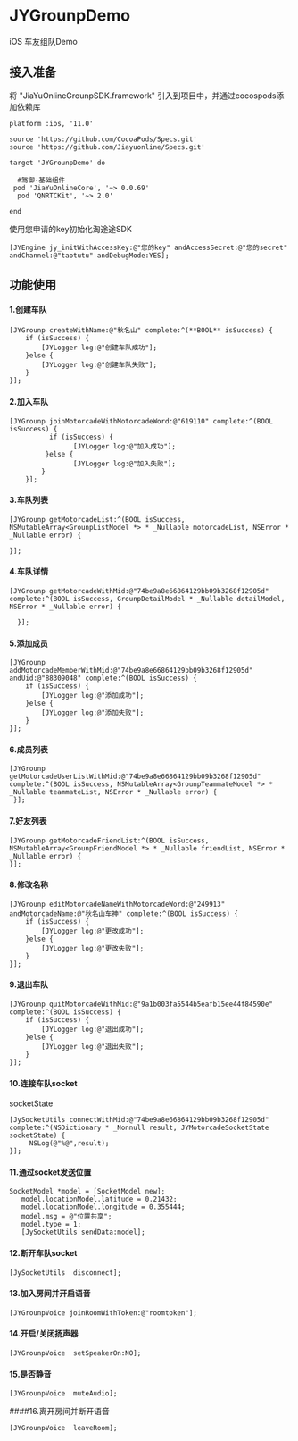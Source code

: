 # JYGrounpDemo

iOS 车友组队Demo

## 接入准备

将 "JiaYuOnlineGrounpSDK.framework" 引入到项目中，并通过cocospods添加依赖库

    platform :ios, '11.0'

    source 'https://github.com/CocoaPods/Specs.git'
    source 'https://github.com/Jiayuonline/Specs.git'

    target 'JYGrounpDemo' do
  
      #驾御-基础组件
     pod 'JiaYuOnlineCore', '~> 0.0.69'
      pod 'QNRTCKit', '~> 2.0'

    end


使用您申请的key初始化淘途途SDK

    [JYEngine jy_initWithAccessKey:@"您的key" andAccessSecret:@"您的secret" andChannel:@"taotutu" andDebugMode:YES];

## 功能使用

#### 1.创建车队

    [JYGrounp createWithName:@"秋名山" complete:^(**BOOL** isSuccess) {
        if (isSuccess) {
            [JYLogger log:@"创建车队成功"];
        }else {
            [JYLogger log:@"创建车队失败"];
        }
    }];
    
#### 2.加入车队

    [JYGrounp joinMotorcadeWithMotorcadeWord:@"619110" complete:^(BOOL isSuccess) {
              if (isSuccess) {
                    [JYLogger log:@"加入成功"];
             }else {
                    [JYLogger log:@"加入失败"];
            }
        }];
        
#### 3.车队列表
    
    [JYGrounp getMotorcadeList:^(BOOL isSuccess, NSMutableArray<GrounpListModel *> * _Nullable motorcadeList, NSError * _Nullable error) {
                
    }];
    
#### 4.车队详情

    [JYGrounp getMotorcadeWithMid:@"74be9a8e66864129bb09b3268f12905d" complete:^(BOOL isSuccess, GrounpDetailModel * _Nullable detailModel, NSError * _Nullable error) {
                
      }];
        
#### 5.添加成员

    [JYGrounp addMotorcadeMemberWithMid:@"74be9a8e66864129bb09b3268f12905d" andUid:@"88309048" complete:^(BOOL isSuccess) {
        if (isSuccess) {
            [JYLogger log:@"添加成功"];
        }else {
            [JYLogger log:@"添加失败"];
        }
    }];
    
#### 6.成员列表
    
    [JYGrounp getMotorcadeUserListWithMid:@"74be9a8e66864129bb09b3268f12905d" complete:^(BOOL isSuccess, NSMutableArray<GrounpTeammateModel *> * _Nullable teammateList, NSError * _Nullable error) {
     }];
     
#### 7.好友列表
    
    [JYGrounp getMotorcadeFriendList:^(BOOL isSuccess, NSMutableArray<GrounpFriendModel *> * _Nullable friendList, NSError * _Nullable error) {
    }];
    
#### 8.修改名称
    
    [JYGrounp editMotorcadeNameWithMotorcadeWord:@"249913" andMotorcadeName:@"秋名山车神" complete:^(BOOL isSuccess) {
        if (isSuccess) {
            [JYLogger log:@"更改成功"];
        }else {
            [JYLogger log:@"更改失败"];
        }
    }];
    
#### 9.退出车队
    
    [JYGrounp quitMotorcadeWithMid:@"9a1b003fa5544b5eafb15ee44f84590e" complete:^(BOOL isSuccess) {
        if (isSuccess) {
            [JYLogger log:@"退出成功"];
        }else {
            [JYLogger log:@"退出失败"];
        }
    }];
    
#### 10.连接车队socket
socketState
    
    [JySocketUtils connectWithMid:@"74be9a8e66864129bb09b3268f12905d" complete:^(NSDictionary * _Nonnull result, JYMotorcadeSocketState socketState) {
         NSLog(@"%@",result);
    }];
    
#### 11.通过socket发送位置

    SocketModel *model = [SocketModel new];
       model.locationModel.latitude = 0.21432;
       model.locationModel.longitude = 0.355444;
       model.msg = @"位置共享";
       model.type = 1;
       [JySocketUtils sendData:model];
       
#### 12.断开车队socket

    [JySocketUtils  disconnect];
    
#### 13.加入房间并开启语音

    [JYGrounpVoice joinRoomWithToken:@"roomtoken"];
    
#### 14.开启/关闭扬声器

    [JYGrounpVoice  setSpeakerOn:NO];
    
#### 15.是否静音

    [JYGrounpVoice  muteAudio];
    
####16.离开房间并断开语音

    [JYGrounpVoice  leaveRoom];


